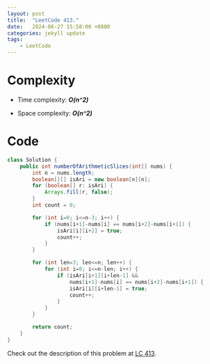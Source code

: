 ```yaml
---
layout: post
title:  "LeetCode 413."
date:   2024-06-27 15:58:00 +0800
categories: jekyll update
tags: 
    - LeetCode
---
```


# Complexity
- Time complexity: ***O(n^2)***

- Space complexity: ***O(n^2)***

# Code
```java
class Solution {
    public int numberOfArithmeticSlices(int[] nums) {
        int n = nums.length;
        boolean[][] isAri = new boolean[n][n];
        for (boolean[] r: isAri) {
            Arrays.fill(r, false);
        }
        int count = 0;

        for (int i=0; i<=n-3; i++) {
            if (nums[i+1]-nums[i] == nums[i+2]-nums[i+1]) {
                isAri[i][i+2] = true;
                count++;
            }
        }

        for (int len=3; len<=n; len++) {
            for (int i=0; i<=n-len; i++) {
                if (isAri[i+1][i+len-1] && 
                    nums[i+1]-nums[i] == nums[i+2]-nums[i+1]) {
                    isAri[i][i+len-1] = true;
                    count++;
                }
            }
        }

        return count;
    }
}
```

Check out the description of this problem at [LC 413][LC-413].

[LC-413]: https://leetcode.com/problems/arithmetic-slices/description/
